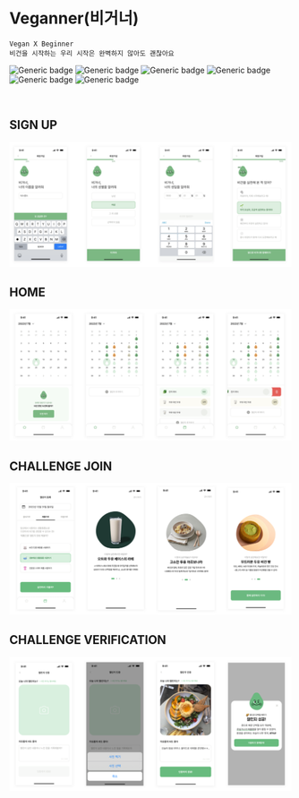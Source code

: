 # Veganner(비거너)
```
Vegan X Beginner
비건을 시작하는 우리 시작은 완벽하지 않아도 괜찮아요
```

![Generic badge](https://img.shields.io/badge/-iOS-000000?style=flat&logo=iOS%logoColor=white) 
![Generic badge](https://img.shields.io/badge/-Java-007396?style=flat&logo=Java&logoColor=white)
![Generic badge](https://img.shields.io/badge/-Swift-FA7343?style=flat&logo=Swift&logoColor=white) 
![Generic badge](https://img.shields.io/badge/-RxSwift-B7178C?style=flat&logo=ReactiveX&logoColor=white) 
![Generic badge](https://img.shields.io/badge/-SpringBoot-6DB33F?style=flat&logo=Spring&logoColor=white)
![Generic badge](https://img.shields.io/badge/-MariaDB-003545?style=flat&logo=Spring&logoColor=white)

<br />

## SIGN UP
![veganner_sign](https://github.com/TheSixthSense/.github/blob/main/veganner_sign.png)
<br />

## HOME
![veganner_home](https://github.com/TheSixthSense/.github/blob/main/veganner_home.png)
<br />

## CHALLENGE JOIN
![veganner_guide](https://github.com/TheSixthSense/.github/blob/main/veganner_guide.png)
<br />

## CHALLENGE VERIFICATION
![veganner_verify](https://github.com/TheSixthSense/.github/blob/main/veganner_verify.png)
<br />
